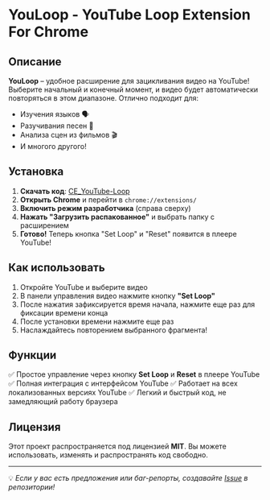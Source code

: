 # YouLoop - YouTube Loop Extension For Chrome

## Описание
**YouLoop** – удобное расширение для зацикливания видео на YouTube! Выберите начальный и конечный момент, и видео будет автоматически повторяться в этом диапазоне. Отлично подходит для:
- Изучения языков 🗣️
- Разучивания песен 🎵
- Анализа сцен из фильмов 🎬
- И многого другого!

## Установка
1. **Скачать код**: [CE_YouTube-Loop](#) 
2. **Открыть Chrome** и перейти в `chrome://extensions/`
3. **Включить режим разработчика** (справа сверху)
4. **Нажать "Загрузить распакованное"** и выбрать папку с расширением
5. **Готово!** Теперь кнопка "Set Loop" и "Reset" появится в плеере YouTube!

## Как использовать
1. Откройте YouTube и выберите видео 
2. В панели управления видео нажмите кнопку **"Set Loop"** 
3. После нажатия зафиксируется время начала, нажмите еще раз для фиксации времени конца
4. После установки времени нажмите еще раз 
5. Наслаждайтесь повторением выбранного фрагмента! 

## Функции
✅ Простое управление через кнопку **Set Loop** и **Reset** в плеере YouTube
✅ Полная интеграция с интерфейсом YouTube
✅ Работает на всех локализованных версиях YouTube
✅ Легкий и быстрый код, не замедляющий работу браузера

## Лицензия
Этот проект распространяется под лицензией **MIT**. Вы можете использовать, изменять и распространять код свободно.

---
💡 *Если у вас есть предложения или баг-репорты, создавайте [Issue](#) в репозитории!*

